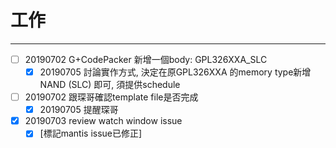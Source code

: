 # 工作
---
 - [ ] 20190702 G+CodePacker 新增一個body: GPL326XXA_SLC
   - [x] 20190705 討論實作方式, 決定在原GPL326XXA 的memory type新增NAND (SLC) 即可, 須提供schedule
 - [ ] 20190702 跟琛哥確認template file是否完成
   - [x] 20190705 提醒琛哥
 - [x] 20190703 review watch window issue
   - [x] [標記mantis issue已修正]
